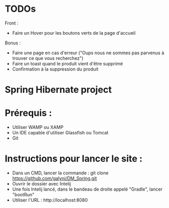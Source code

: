 # TODOs

Front : 
- Faire un Hover pour les boutons verts de la page d'accueil

Bonus :
- Faire une page en cas d'erreur ("Oups nous ne sommes pas parvenus à trouver ce que vous recherchez")
- Faire un toast quand le produit vient d'être supprimé
- Confirmation à la suppression du produit

Spring Hibernate project
=========================

# Prérequis : 
- Utiliser WAMP ou XAMP 
- Un IDE capable d'utiliser Glassfish ou Tomcat 
- Git 

# Instructions pour lancer le site : 

- Dans un CMD, lancer la commande : git clone https://github.com/galyni/DM_Spring.git
- Ouvrir le dossier avec Intelij
- Une fois Intelij lancé, dans le bandeau de droite appelé "Gradle", lancer "bootRun"
- Utiliser l'URL : http://localhost:8080

